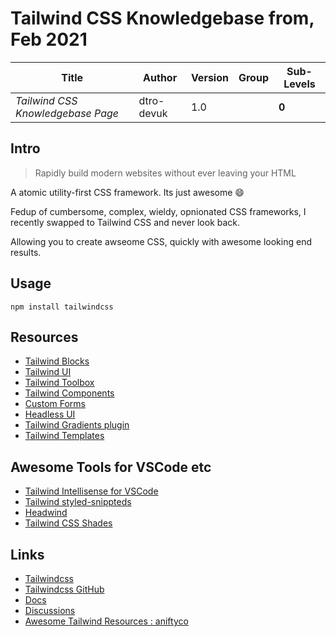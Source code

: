 # Tailwind CSS Knowledgebase from, Feb 2021

| Title                             | Author     | Version | Group | Sub-Levels |
| --------------------------------- | ---------- | ------- | ----- | ---------- |
| _Tailwind CSS Knowledgebase Page_ | dtro-devuk | 1.0     |       | **0**      |

## Intro

> Rapidly build modern websites without ever leaving your HTML

A atomic utility-first CSS framework. Its just awesome :smile:

Fedup of cumbersome, complex, wieldy, opnionated CSS frameworks, I recently swapped to Tailwind CSS and never look back.

Allowing you to create awseome CSS, quickly with awesome looking end results.

## Usage

```npm
npm install tailwindcss
```

## Resources

- [Tailwind Blocks](https://tailblocks.cc/)
- [Tailwind UI](https://tailwindui.com/)
- [Tailwind Toolbox](https://tailblocks.cc/)
- [Tailwind Components](https://tailwindcomponents.com/)
- [Custom Forms](https://github.com/tailwindlabs/tailwindcss-custom-forms)
- [Headless UI](https://github.com/tailwindlabs/headlessui)
- [Tailwind Gradients plugin](https://github.com/benface/tailwindcss-gradients)
- [Tailwind Templates](https://tailwindmade.com/)

## Awesome Tools for VSCode etc

- [Tailwind Intellisense for VSCode](https://marketplace.visualstudio.com/items?itemName=bradlc.vscode-tailwindcss)
- [Tailwind styled-snippteds](https://marketplace.visualstudio.com/items?itemName=muhajirframe.tailwind-styled-snippets)
- [Headwind](https://github.com/heybourn/headwind)
- [Tailwind CSS Shades](https://github.com/bourhaouta/vscode-tailwindshades)

## Links

- [Tailwindcss](https://tailwindcss.com/)
- [Tailwindcss GitHub](https://github.com/tailwindlabs/tailwindcss)
- [Docs](https://tailwindcss.com/docs)
- [Discussions](https://github.com/tailwindlabs/tailwindcss/discussions)
- [Awesome Tailwind Resources : aniftyco](https://github.com/aniftyco/awesome-tailwindcss)
